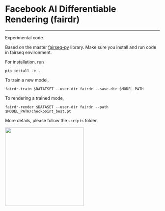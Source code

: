 # Facebook AI Differentiable Rendering (fairdr)
-----
Experimental code.

Based on the master [fairseq-py](https://github.com/pytorch/fairseq) library.
Make sure you install and run code in fairseq environment.

For installation, run
```
pip install -e .
```

To train a new model,
```
fairdr-train $DATATSET --user-dir fairdr --save-dir $MODEL_PATH 
```

To rendering a trained mode,
```
fairdr-render $DATASET --user-dir fairdr --path $MODEL_PATH/checkpoint_best.pt
```

More details, please follow the ```scripts``` folder.

<img src="http://dl.fbaipublicfiles.com/fairdr/images/rgb_512.gif" width="256" height="256">